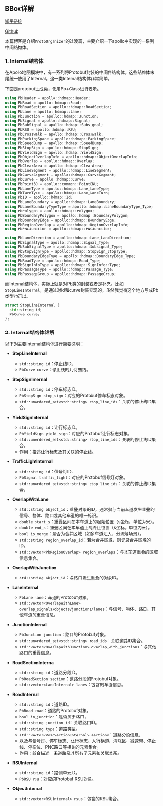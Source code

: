 <!--
 * @Author: LOTEAT
 * @Date: 2025-07-07 13:29:52
-->
## BBox详解

[知乎链接]()

[Github]()

本篇博客是介绍`ProtoOrganizer`的过渡篇，主要介绍一下apollo中实现的一系列中间结构体。

### 1. Internal结构体

在Apollo地图模块中，有一系列将Protobuf封装的中间件结构体，这些结构体末尾统一使用了Internal。这一类Internal结构体非常简单。

下面是protobuf生成类，使用Pb+Class进行表示。
```cpp
using PbHeader = apollo::hdmap::Header;
using PbRoad = apollo::hdmap::Road;
using PbRoadSection = apollo::hdmap::RoadSection;
using PbLane = apollo::hdmap::Lane;
using PbJunction = apollo::hdmap::Junction;
using PbSignal = apollo::hdmap::Signal;
using PbSubSignal = apollo::hdmap::Subsignal;
using PbRSU = apollo::hdmap::RSU;
using PbCrosswalk = apollo::hdmap::Crosswalk;
using PbParkingSpace = apollo::hdmap::ParkingSpace;
using PbSpeedBump = apollo::hdmap::SpeedBump;
using PbStopSign = apollo::hdmap::StopSign;
using PbYieldSign = apollo::hdmap::YieldSign;
using PbObjectOverlapInfo = apollo::hdmap::ObjectOverlapInfo;
using PbOverlap = apollo::hdmap::Overlap;
using PbClearArea = apollo::hdmap::ClearArea;
using PbLineSegment = apollo::hdmap::LineSegment;
using PbCurveSegment = apollo::hdmap::CurveSegment;
using PbCurve = apollo::hdmap::Curve;
using PbPoint3D = apollo::common::PointENU;
using PbLaneType = apollo::hdmap::Lane_LaneType;
using PbTurnType = apollo::hdmap::Lane_LaneTurn;
using PbID = apollo::hdmap::Id;
using PbLaneBoundary = apollo::hdmap::LaneBoundary;
using PbLaneBoundaryTypeType = apollo::hdmap::LaneBoundaryType_Type;
using PbPolygon = apollo::hdmap::Polygon;
using PbBoundaryPolygon = apollo::hdmap::BoundaryPolygon;
using PbBoundaryEdge = apollo::hdmap::BoundaryEdge;
using PbRegionOverlap = apollo::hdmap::RegionOverlapInfo;
using PbPNCJunction = apollo::hdmap::PNCJunction;

using PbLaneDirection = apollo::hdmap::Lane_LaneDirection;
using PbSignalType = apollo::hdmap::Signal_Type;
using PbSubSignalType = apollo::hdmap::Subsignal_Type;
using PbStopSignType = apollo::hdmap::StopSign_StopType;
using PbBoundaryEdgeType = apollo::hdmap::BoundaryEdge_Type;
using PbRoadType = apollo::hdmap::Road_Type;
using PbSignInfoType = apollo::hdmap::SignInfo::Type;
using PbPassageType = apollo::hdmap::Passage_Type;
using PbPassageGroup = apollo::hdmap::PassageGroup;
```

而Internal结构体，实际上就是对Pb类的封装或者是补充。比如`StopLineInternal`，是通过对id和curve封装实现的，虽然我觉得这个地方写成Pb类型也可以。
```cpp
struct StopLineInternal {
  std::string id;
  PbCurve curve;
};
```

### 2. Internal结构体详解

以下对主要Internal结构体进行简要说明：

- **StopLineInternal**
  - `std::string id`：停止线ID。
  - `PbCurve curve`：停止线的几何曲线。


- **StopSignInternal**
  - `std::string id`：停车标志ID。
  - `PbStopSign stop_sign`：对应的Protobuf停车标志对象。
  - `std::unordered_set<std::string> stop_line_ids`：关联的停止线ID集合。


- **YieldSignInternal**
  - `std::string id`：让行标志ID。
  - `PbYieldSign yield_sign`：对应的Protobuf让行标志对象。
  - `std::unordered_set<std::string> stop_line_ids`：关联的停止线ID集合。
  - 作用：描述让行标志及其关联的停止线。

- **TrafficLightInternal**
  - `std::string id`：信号灯ID。
  - `PbSignal traffic_light`：对应的Protobuf信号灯对象。
  - `std::unordered_set<std::string> stop_line_ids`：关联的停止线ID集合。


- **OverlapWithLane**
  - `std::string object_id`：重叠对象的ID，通常指与当前车道发生重叠的信号、物体、路口或其他车道的唯一标识。
  - `double start_s`：重叠区间在本车道上的起始位置（s坐标，单位为米）。
  - `double end_s`：重叠区间在本车道上的终止位置（s坐标，单位为米）。
  - `bool is_merge`：是否为合并区域（如多车道汇入、分流等场景）。
  - `std::string region_overlap_id`：若为合并区域，则记录合并区域的ID。
  - `std::vector<PbRegionOverlap> region_overlaps`：与本车道重叠的区域信息集合。

- **OverlapWithJunction**
  - `std::string object_id`：与路口发生重叠的对象ID。


- **LaneInternal**
  - `PbLane lane`：车道的Protobuf对象。
  - `std::vector<OverlapWithLane> overlap_signals/objects/junctions/lanes`：与信号、物体、路口、其他车道的重叠信息。

- **JunctionInternal**
  - `PbJunction junction`：路口的Protobuf对象。
  - `std::unordered_set<std::string> road_ids`：关联道路ID集合。
  - `std::vector<OverlapWithJunction> overlap_with_junctions`：与其他路口的重叠信息。

- **RoadSectionInternal**
  - `std::string id`：道路分段ID。
  - `PbRoadSection section`：道路分段的Protobuf对象。
  - `std::vector<LaneInternal> lanes`：包含的车道信息。

- **RoadInternal**
  - `std::string id`：道路ID。
  - `PbRoad road`：道路的Protobuf对象。
  - `bool in_junction`：是否属于路口。
  - `std::string junction_id`：关联路口ID。
  - `std::string type`：道路类型。
  - `std::vector<RoadSectionInternal> sections`：道路分段信息。
  - 以及与信号灯、停车标志、让行标志、人行横道、清除区、减速带、停止线、停车位、PNC路口等相关的元素集合。
  - 作用：综合描述一条道路及其所有子元素和关联关系。

- **RSUInternal**
  - `std::string id`：路侧单元ID。
  - `PbRSU rsu`：对应的Protobuf RSU对象。

- **ObjectInternal**
  - `std::vector<RSUInternal> rsus`：包含的RSU集合。
